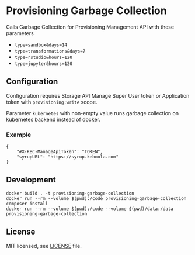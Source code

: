 # Provisioning Garbage Collection

Calls Garbage Collection for Provisioning Management API with these parameters

- `type=sandbox&days=14`
- `type=transformations&days=7`
- `type=rstudio&hours=120`
- `type=jupyter&hours=120`

## Configuration

Configuration requires Storage API Manage Super User token or Application token with `provisioning:write` scope.

Parameter `kubernetes` with non-empty value runs garbage collection on kubernetes backend instead of docker.

### Example

```
{
    "#X-KBC-ManageApiToken": "TOKEN",
    "syrupURL": "https://syrup.keboola.com"
}
```

## Development

```
docker build . -t provisioning-garbage-collection
docker run --rm --volume $(pwd):/code provisioning-garbage-collection composer install
docker run --rm --volume $(pwd):/code --volume $(pwd)/data:/data provisioning-garbage-collection

```

## License

MIT licensed, see [LICENSE](./LICENSE) file.
